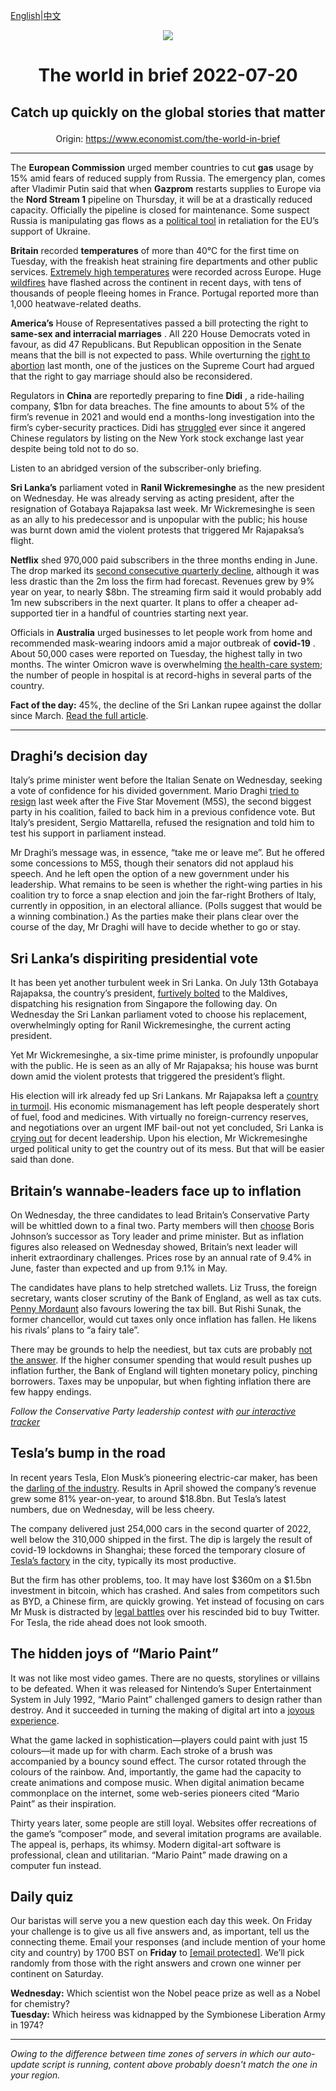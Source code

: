 [English](https://github.com/arielherself/espresso/blob/main/README.md)|[中文](https://github-com.translate.goog/arielherself/espresso/blob/main/README.md?_x_tr_sl=en&_x_tr_tl=zh-CN&_x_tr_hl=zh-CN&_x_tr_pto=wapp)

<div align="center"><img src="https://cdn.static-economist.com/sites/all/themes/econfinal/images/svg/logo.svg" align-center /></div>

# <p align="center">The world in brief 2022-07-20</p>

## <p align="center">Catch up quickly on the global stories that matter</p>

<p align="center">Origin: <a href="https://www.economist.com/the-world-in-brief">https://www.economist.com/the-world-in-brief</a><hr>

The **European Commission** urged member countries to cut **gas** usage by 15% amid fears of reduced supply from Russia. The emergency plan, comes after Vladimir Putin said that when **Gazprom** restarts supplies to Europe via the **Nord Stream 1** pipeline on Thursday, it will be at a drastically reduced capacity. Officially the pipeline is closed for maintenance. Some suspect Russia is manipulating gas flows as a [political tool](https://www.economist.com/europe/2022/07/11/europe-is-preparing-for-russian-gas-to-be-cut-off-this-winter) in retaliation for the EU’s support of Ukraine.

 **Britain** recorded **temperatures** of more than 40°C for the first time on Tuesday, with the freakish heat straining fire departments and other public services. [Extremely high temperatures](https://www.economist.com/the-economist-explains/2022/07/19/the-increase-in-simultaneous-heatwaves) were recorded across Europe. Huge [wildfires](https://www.economist.com/graphic-detail/2022/07/18/how-bad-are-europes-wildfires) have flashed across the continent in recent days, with tens of thousands of people fleeing homes in France. Portugal reported more than 1,000 heatwave-related deaths.

 **America’s** House of Representatives passed a bill protecting the right to **same-sex and interracial marriages** . All 220 House Democrats voted in favour, as did 47 Republicans. But Republican opposition in the Senate means that the bill is not expected to pass. While overturning the [right to abortion](https://www.economist.com/leaders/2022/06/24/the-supreme-courts-rejection-of-roe-will-hurt-the-poorest-most) last month, one of the justices on the Supreme Court had argued that the right to gay marriage should also be reconsidered.

Regulators in **China** are reportedly preparing to fine **Didi** , a ride-hailing company, $1bn for data breaches. The fine amounts to about 5% of the firm’s revenue in 2021 and would end a months-long investigation into the firm’s cyber-security practices. Didi has [struggled](https://www.economist.com/business/2022/06/09/the-communist-party-resuscitates-didi-global) ever since it angered Chinese regulators by listing on the New York stock exchange last year despite being told not to do so. 

Listen to an abridged version of the subscriber-only briefing.

**Sri Lanka’s** parliament voted in **Ranil Wickremesinghe** as the new president on Wednesday. He was already serving as acting president, after the resignation of Gotabaya Rajapaksa last week. Mr Wickremesinghe is seen as an ally to his predecessor and is unpopular with the public; his house was burnt down amid the violent protests that triggered Mr Rajapaksa’s flight. 

 **Netflix** shed 970,000 paid subscribers in the three months ending in June. The drop marked its [second consecutive quarterly decline](https://www.economist.com/business/netflix-sheds-subscribers-and-170bn-in-market-value/21808847), although it was less drastic than the 2m loss the firm had forecast. Revenues grew by 9% year on year, to nearly $8bn. The streaming firm said it would probably add 1m new subscribers in the next quarter. It plans to offer a cheaper ad-supported tier in a handful of countries starting next year.

Officials in **Australia** urged businesses to let people work from home and recommended mask-wearing indoors amid a major outbreak of **covid-19** . About 50,000 cases were reported on Tuesday, the highest tally in two months. The winter Omicron wave is overwhelming [the health-care system](https://www.economist.com/asia/2021/08/28/australia-is-ending-its-zero-covid-strategy); the number of people in hospital is at record-highs in several parts of the country.

 **Fact of the day:** 45%, the decline of the Sri Lankan rupee against the dollar since March. [Read the full article](https://www.economist.com/the-economist-explains/2022/07/19/why-is-sri-lanka-in-turmoil).

----------

## Draghi’s decision day

Italy’s prime minister went before the Italian Senate on Wednesday, seeking a vote of confidence for his divided government. Mario Draghi [tried to resign](https://www.economist.com/europe/2022/07/14/mario-draghi-italys-prime-minister-tries-and-fails-to-resign) last week after the Five Star Movement (M5S), the second biggest party in his coalition, failed to back him in a previous confidence vote. But Italy’s president, Sergio Mattarella, refused the resignation and told him to test his support in parliament instead.

Mr Draghi’s message was, in essence, “take me or leave me”. But he offered some concessions to M5S, though their senators did not applaud his speech. And he left open the option of a new government under his leadership. What remains to be seen is whether the right-wing parties in his coalition try to force a snap election and join the far-right Brothers of Italy, currently in opposition, in an electoral alliance. (Polls suggest that would be a winning combination.) As the parties make their plans clear over the course of the day, Mr Draghi will have to decide whether to go or stay.

## Sri Lanka’s dispiriting presidential vote

It has been yet another turbulent week in Sri Lanka. On July 13th Gotabaya Rajapaksa, the country’s president, [furtively bolted](https://www.economist.com/asia/2022/07/13/sri-lankas-president-flees-leaving-the-country-in-chaos) to the Maldives, dispatching his resignation from Singapore the following day. On Wednesday the Sri Lankan parliament voted to choose his replacement, overwhelmingly opting for Ranil Wickremesinghe, the current acting president. 

Yet Mr Wickremesinghe, a six-time prime minister, is profoundly unpopular with the public. He is seen as an ally of Mr Rajapaksa; his house was burnt down amid the violent protests that triggered the president’s flight.

His election will irk already fed up Sri Lankans. Mr Rajapaksa left a [country in turmoil](https://www.economist.com/the-economist-explains/2022/07/19/why-is-sri-lanka-in-turmoil). His economic mismanagement has left people desperately short of fuel, food and medicines. With virtually no foreign-currency reserves, and negotiations over an urgent IMF bail-out not yet concluded, Sri Lanka is [crying out](https://www.economist.com/asia/2022/05/14/sri-lanka-has-no-money-and-no-government-what-now) for decent leadership. Upon his election, Mr Wickremesinghe urged political unity to get the country out of its mess. But that will be easier said than done.

## Britain’s wannabe-leaders face up to inflation

On Wednesday, the three candidates to lead Britain’s Conservative Party will be whittled down to a final two. Party members will then [choose](https://www.economist.com/the-economist-explains/2022/07/07/how-does-britains-conservative-party-choose-a-new-leader) Boris Johnson’s successor as Tory leader and prime minister. But as inflation figures also released on Wednesday showed, Britain’s next leader will inherit extraordinary challenges. Prices rose by an annual rate of 9.4% in June, faster than expected and up from 9.1% in May.

The candidates have plans to help stretched wallets. Liz Truss, the foreign secretary, wants closer scrutiny of the Bank of England, as well as tax cuts. [Penny Mordaunt](https://www.economist.com/the-economist-explains/2022/07/15/who-is-penny-mordaunt) also favours lowering the tax bill. But Rishi Sunak, the former chancellor, would cut taxes only once inflation has fallen. He likens his rivals’ plans to “a fairy tale”.

There may be grounds to help the neediest, but tax cuts are probably [not the answer](https://www.economist.com/leaders/2022/07/13/britains-conservatives-seem-oblivious-to-the-coming-budget-crunch). If the higher consumer spending that would result pushes up inflation further, the Bank of England will tighten monetary policy, pinching borrowers. Taxes may be unpopular, but when fighting inflation there are few happy endings.

<em>Follow the Conservative Party leadership contest with </em>[<em>our interactive tracker</em>](https://www.economist.com/interactive/2022/07/12/the-race-to-become-britains-next-pm)

## Tesla’s bump in the road

In recent years Tesla, Elon Musk’s pioneering electric-car maker, has been the [darling of the industry](https://www.economist.com/graphic-detail/2022/06/02/the-electric-vehicle-revolution-is-not-happening-fast-enough). Results in April showed the company’s revenue grew some 81% year-on-year, to around $18.8bn. But Tesla’s latest numbers, due on Wednesday, will be less cheery.

The company delivered just 254,000 cars in the second quarter of 2022, well below the 310,000 shipped in the first. The dip is largely the result of covid-19 lockdowns in Shanghai; these forced the temporary closure of [Tesla’s factory](https://www.economist.com/business/2021/04/29/the-magical-realism-of-tesla) in the city, typically its most productive. 

But the firm has other problems, too. It may have lost $360m on a $1.5bn investment in bitcoin, which has crashed. And sales from competitors such as BYD, a Chinese firm, are quickly growing. Yet instead of focusing on cars Mr Musk is distracted by [legal battles](https://www.economist.com/business/2022/07/11/with-or-without-elon-musk-twitter-is-overdue-a-shake-up) over his rescinded bid to buy Twitter. For Tesla, the ride ahead does not look smooth.

## The hidden joys of “Mario Paint”

It was not like most video games. There are no quests, storylines or villains to be defeated. When it was released for Nintendo’s Super Entertainment System in July 1992, “Mario Paint” challenged gamers to design rather than destroy. And it succeeded in turning the making of digital art into a [joyous experience](https://www.economist.com/culture/2022/07/14/mario-paint-inspired-a-generation-of-creative-geeks).

What the game lacked in sophistication—players could paint with just 15 colours—it made up for with charm. Each stroke of a brush was accompanied by a bouncy sound effect. The cursor rotated through the colours of the rainbow. And, importantly, the game had the capacity to create animations and compose music. When digital animation became commonplace on the internet, some web-series pioneers cited “Mario Paint” as their inspiration.

Thirty years later, some people are still loyal. Websites offer recreations of the game’s “composer” mode, and several imitation programs are available. The appeal is, perhaps, its whimsy. Modern digital-art software is professional, clean and utilitarian. “Mario Paint” made drawing on a computer fun instead.

## Daily quiz

Our baristas will serve you a new question each day this week. On Friday your challenge is to give us all five answers and, as important, tell us the connecting theme. Email your responses (and include mention of your home city and country) by 1700 BST on **Friday** to [<span class="__cf_email__" data-cfemail="3362465a49764043415640405c7356505c5d5c5e5a40471d505c5e">[email&#160;protected]</span>](https://mail.google.com/mail/?view=cm&amp;fs=1&amp;tf=1&amp;to=QuizEspresso@economist.com). We’ll pick randomly from those with the right answers and crown one winner per continent on Saturday.

 **Wednesday:** Which scientist won the Nobel peace prize as well as a Nobel for chemistry?  
 **Tuesday:** Which heiress was kidnapped by the Symbionese Liberation Army in 1974?

----------

*Owing to the difference between time zones of servers in which our auto-update script is running, content above probably doesn't match the one in your region.*

